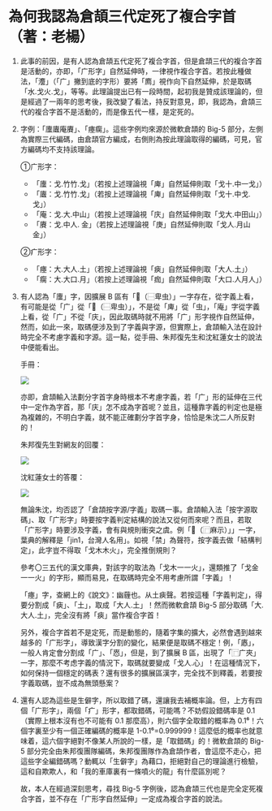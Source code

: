 # 為何我認為倉頡三代定死了複合字首（著：老楊）
1. 此事的前因，是有人認為倉頡五代定死了複合字首，但是倉頡三代的複合字首是活動的，亦即，「广形字」自然延伸時，一律視作複合字首。若按此種做法，「灋」（「广」撇到底的字形）要將「廌」視作向下自然延伸，於是取碼「水.戈火.戈」，等等。此理論提出已有一段時間，起初我是贊成該理論的，但是經過了一兩年的思考後，我改變了看法，持反對意見，即，我認為，倉頡三代的複合字首不是活動的，而是像五代一樣，是定死的。
2. 字例：「螷蠯庵賡」、「瘞瘸」。這些字例均來源於微軟倉頡的 Big-5 部分，左側為實際三代編碼，由倉頡官方編成，右側則為按此理論取得的編碼，可見，官方編碼均不支持該理論。

    ①广形字：
    - 「螷：戈.竹竹.戈」（若按上述理論視「庳」自然延伸則取「戈十.中一戈」）
    - 「蠯：戈.竹竹.戈」（若按上述理論視「庳」自然延伸則取「戈十.中戈.戈」）
    - 「庵：戈.大.中山」（若按上述理論視「庆」自然延伸則取「戈大.中田山」）
    - 「賡：戈.中人. 金」（若按上述理論視「庚」自然延伸則取「戈人.月山金」）

    ②疒形字：
    - 「瘞：大.大人.土」（若按上述理論視「㾜」自然延伸則取「大人.土」）
    - 「瘸：大.大口.月」（若按上述理論視「痂」自然延伸則取「大口.人月人」）

3. 有人認為「螷」字，因擴展 B 區有「𧌠（⿱卑虫）」一字存在，從字義上看，有可能是從「广」從「𧌠（⿱卑虫）」，不是從「庳」從「虫」，「庵」字從字義上看，從「广」不從「庆」，因此取碼時就不用將「广」形字視作自然延伸，然而，如此一來，取碼便涉及到了字義與字源，但實際上，倉頡輸入法在設計時完全不考慮字義和字源。這一點，從手冊、朱邦復先生和沈紅蓮女士的說法中便能看出。

    手冊：

    ![](https://img.vim-cn.com/c4/8c9a62f77e4b210f0c134ae7192fb044ad3838.png)

    亦即，倉頡輸入法劃分字首字身時根本不考慮字義，若「广」形的延伸在三代中一定作為字首，那「庆」怎不成為字首呢？並且，這種靠字義的判定也是極為複雜的，不明白字義，就不能正確劃分字首字身，恰恰是朱沈二人所反對的！

    朱邦復先生對網友的回覆：

    ![](https://img.vim-cn.com/4d/a35dd9071588a74b00e1303b181e06d028520c.png)

    沈紅蓮女士的答覆：

    ![](https://img.vim-cn.com/b5/a6236cabf7e7b2be257d8bbb0c834ebb3266b2.png)

    無論朱沈，均否認了「倉頡按字源/字義」取碼一事。倉頡輸入法「按字源取碼」、取「广形字」時要按字義判定結構的說法又從何而來呢？而且，若取「广形字」時要涉及字義，會有與規則衝突之虞。例「𢋎（⿸麻示）」」一字，葉典的解釋是「jin1，台灣人名用」。如視「禁」為聲符，按字義去做「結構判定」，此字豈不得取「戈木木火」，完全推倒規則？

    參考〇三五代的漢文庫典，對該字的取法為「戈木一一火」，還類推了「戈金一一火」的字形，顯而易見，在取碼時完全不用考慮所謂「字義」！

    「瘞」字，查網上的《說文》：幽薶也。从土㾜聲。若按這種「字義判定」，得要分割成「㾜」、「土」，取成「大人.土」！然而微軟倉頡 Big-5 部分取碼「大.大人.土」，完全沒有將「㾜」當作複合字首！

    另外，複合字首若不是定死，而是動態的，隨着字集的擴大，必然會遇到越來越多的「广形字」，導致漢字分割的變化，結果便是取碼不穩定！例，「㥷」，一般人肯定會分割成「广」、「㤲」，但是，到了擴展 B 區，出現了「⿸广夾」一字，那麼不考虑字義的情況下，取碼就要變成「戈人.心」！在這種情況下，如何保持一個穩定的碼表？還有很多的擴展區漢字，完全找不到釋義，若要按字義取碼，豈不成為無頭懸案？

4. 還有人認為這些是生僻字，所以取錯了碼，還讓我去補概率論。但，上方有四個「广形字」，兩個「疒」形字，都取錯碼，可能嗎？不妨假設錯碼率是 0.1（實際上根本沒有也不可能有 0.1 那麼高），則六個字全取錯的概率為 0.1⁶！六個字裏至少有一個正確編碼的概率是 1-0.1⁶=0.999999！這麼低的概率也就意味着，這六個字絕對不像某人所說的一樣，是「取錯碼」的！微軟倉頡的 Big-5 部分完全由朱邦復團隊編碼，朱邦復團隊作為倉頡作者，會這麼不走心，把這些字全編錯碼嗎？動輒以「生僻字」為藉口，拒絕對自己的理論進行檢驗，這和自欺欺人，和「我的車庫裏有一條噴火的龍」有什麼區別呢？

    故，本人在經過深刻思考，尋找 Big-5 字例後，認為倉頡三代也是完全定死複合字首，並不存在「广形字自然延伸」一定成為複合字首的說法。
